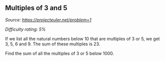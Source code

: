 Multiples of 3 and 5
--------------------

*Source: https://projecteuler.net/problem=1*


*Difficulty rating: 5%*

If we list all the natural numbers below 10 that are multiples of 3 or
5, we get 3, 5, 6 and 9. The sum of these multiples is 23.

Find the sum of all the multiples of 3 or 5 below 1000.
